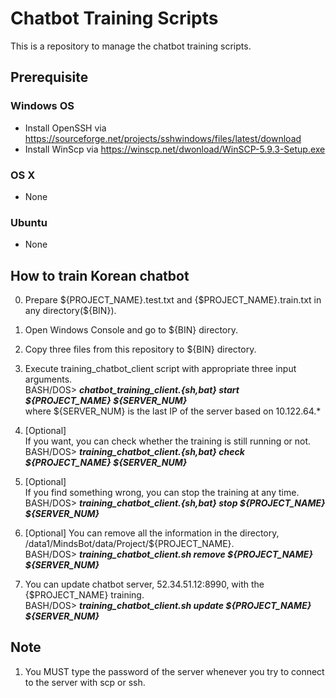 # Chatbot Training Scripts
This is a repository to manage the chatbot training scripts.

## Prerequisite

### Windows OS
* Install OpenSSH via https://sourceforge.net/projects/sshwindows/files/latest/download
* Install WinScp via https://winscp.net/dwonload/WinSCP-5.9.3-Setup.exe

### OS X
* None

### Ubuntu
* None

## How to train Korean chatbot

0. Prepare ${PROJECT_NAME}.test.txt and {$PROJECT_NAME}.train.txt in any directory(${BIN}).

1. Open Windows Console and go to ${BIN} directory.

2. Copy three files from this repository to ${BIN} directory.

3. Execute training_chatbot_client script with appropriate three input arguments.<br/>
   BASH/DOS> ***chatbot_training_client.{sh,bat} start ${PROJECT_NAME} ${SERVER_NUM}*** <br/>
   where ${SERVER_NUM} is the last IP of the server based on 10.122.64.\* <br/>

4. [Optional] <br/>
   If you want, you can check whether the training is still running or not. <br/>
   BASH/DOS> ***training_chatbot_client.{sh,bat} check ${PROJECT_NAME} ${SERVER_NUM}*** <br/>

5. [Optional] <br/>
   If you find something wrong, you can stop the training at any time. <br/>
   BASH/DOS> ***training_chatbot_client.{sh,bat} stop ${PROJECT_NAME} ${SERVER_NUM}*** <br/>

6. [Optional] You can remove all the information in the directory, /data1/MindsBot/data/Project/${PROJECT_NAME}. <br/>
   BASH/DOS> ***training_chatbot_client.sh remove ${PROJECT_NAME} ${SERVER_NUM}*** <br/>

7. You can update chatbot server, 52.34.51.12:8990, with the {$PROJECT_NAME} training. <br/>
   BASH/DOS> ***training_chatbot_client.sh update ${PROJECT_NAME} ${SERVER_NUM}*** <br/>

## Note

1. You MUST type the password of the server whenever you try to connect to the server with scp or ssh.
